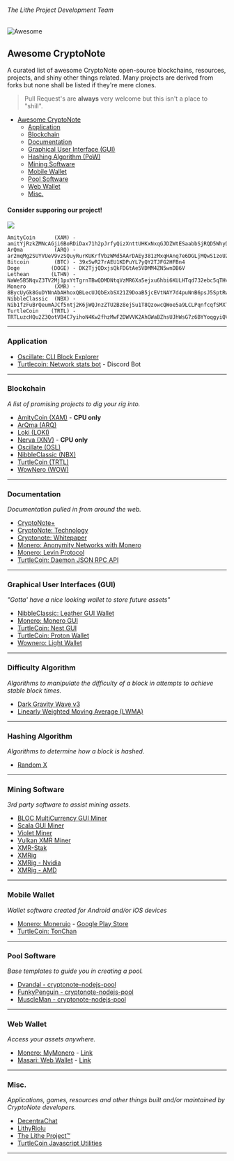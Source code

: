 ###### The Lithe Project Development Team

![Awesome](https://cdn.rawgit.com/sindresorhus/awesome/d7305f38d29fed78fa85652e3a63e154dd8e8829/media/badge.svg)

## Awesome CryptoNote

A curated list of awesome CryptoNote open-source blockchains, resources, projects, and shiny other things related.
Many projects are derived from forks but none shall be listed if they're mere clones.

> Pull Request's are **always** very welcome but this isn't a place to "shill".

-   [Awesome CryptoNote](https://github.com/lithe-project/awesome-cryptonote#awesome-cryptonote)
    -   [Application](https://github.com/lithe-project/awesome-cryptonote#application)
    -   [Blockchain](https://github.com/lithe-project/awesome-cryptonote#blockchain)
    -   [Documentation](https://github.com/lithe-project/awesome-cryptonote#documentation)
    -   [Graphical User Interface (GUI)](https://github.com/lithe-project/awesome-cryptonote#graphical-user-interfaces-gui)
    -   [Hashing Algorithm (PoW)](https://github.com/lithe-project/awesome-cryptonote#hashing-algorithm)
    -   [Mining Software](https://github.com/lithe-project/awesome-cryptonote#mining-software)
    -   [Mobile Wallet](https://github.com/lithe-project/awesome-cryptonote#mobile-wallet)
    -   [Pool Software](https://github.com/lithe-project/awesome-cryptonote#pool-software)
    -   [Web Wallet](https://github.com/lithe-project/awesome-cryptonote#web-wallet)
    -   [Misc.](https://github.com/lithe-project/awesome-cryptonote#misc)

#### Consider supporing our project!

<img src="https://c5.patreon.com/external/logo/become_a_patron_button.png">

    AmityCoin      (XAM) - amitYjRzkZMNcAGji6BoRDiDax71h2pJrfyQizXnttUHKxNxqGJDZWtESaabbSjRQD5WhyDey4qn9XZpFcAgxxTg5mtJTF9jTM
    ArQma          (ARQ) - ar2mqMg2SUYVUeV9vzSQuyRurKUKrfVbzWMd5AArDAEy381zMxqHAnq7e6DGLjMQwS1zoU2utuW83SFYJmYTS4sY2Ams1V6nv
    Bitcoin        (BTC) - 39xSwR27rAEU1KDPuYL7yQY2TJFG2HFBn4
    Doge          (DOGE) - DK2TjjQDxjsQkFDGtAe5VDMM4ZN5wnDB6V
    Lethean       (LTHN) - NaWe5B5NqvZ3TV2Mj1pxYtTgrnTBwQDMDNtqVzMR6Xa5ejxu6hbi6KULHTqd732ebc5qTHvKXonokghUBd3pjLa8czovfrW1G561vPanSPRh
    Monero         (XMR) - 8BycUyGk8GuDYNnAbAHhoxQBLecUJQbExbSX21Z9DoaB5jcEVtNAY7d4puNnB6psJ5SptRw42r4v6fp1yFHTUWaW9RaQDvb
    NibbleClassic  (NBX) - Nib1fzFuBrQeumAJCf5ntj2K6jWQJnzZTU2Bz8ejSu1T8QzowcQWoe5a9LCLPqnfcqfSMXTdKWULfgwZxBioX4yi5p4UDjF29x
    TurtleCoin    (TRTL) - TRTLuzcHQu2Z3QotVB4C7yihoN4Kw2fhzMwF2DWVVK2AhGWaBZhsUJhWsG7z6BYYoqgyiQVHHJeRiU78UmwLcfqPTY1MBS7bjzb

* * *

### Application

-   [Oscillate: CLI Block Explorer](https://github.com/pxckets/cli-blockexplorer)
-   [Turtlecoin: Network stats bot](https://github.com/TheDevMinerTV/trtl-network-stats) - Discord Bot

* * *

### Blockchain

_A list of promising projects to dig your rig into._

-   [AmityCoin (XAM)](https://gitlab.com/amity-project/amity) - **CPU only**
-   [ArQma (ARQ)](https://github.com/arqma/arqma)
-   [Loki (LOKI)](https://github.com/loki-project/loki)
-   [Nerva (XNV)](https://bitbucket.org/nerva-project/nerva) - **CPU only**
-   [Oscillate (OSL)](https://github.com/oscillate-coin/oscillate)
-   [NibbleClassic (NBX)](https://github.com/NibbleClassic/NibbleClassic-Core-CLI)
-   [TurtleCoin (TRTL)](https://github.com/turtlecoin/turtlecoin/)
-   [WowNero (WOW)](https://github.com/wownero/wownero)

* * *

### Documentation

_Documentation pulled in from around the web._

-   [CryptoNote+](https://eprint.iacr.org/2019/021.pdf)
-   [CryptoNote: Technology](https://cryptonote.org/inside)
-   [Cryptonote: Whitepaper](https://cryptonote.org/whitepaper.pdf)
-   [Monero: Anonymity Networks with Monero](https://github.com/monero-project/monero/blob/master/ANONYMITY_NETWORKS.md)
-   [Monero: Levin Protocol](https://github.com/monero-project/monero/blob/master/LEVIN_PROTOCOL.md)
-   [TurtleCoin: Daemon JSON RPC API](https://docs.turtlecoin.lol/developer/api/daemon-json-rpc-api)

* * *

### Graphical User Interfaces (GUI)

_"Gotta' have a nice looking wallet to store future assets"_

-   [NibbleClassic: Leather GUI Wallet](https://github.com/NibbleClassic/NBXLeather-GUI-Wallet)
-   [Monero: Monero GUI](https://github.com/monero-project/monero-gui)
-   [TurtleCoin: Nest GUI](https://github.com/turtlecoin/turtle-wallet-go/)
-   [TurtleCoin: Proton Wallet](https://github.com/turtlecoin/turtle-wallet-proton)
-   [Wownero: Light Wallet](https://github.com/wownero/Wownero-Light-Wallet)

* * *

### Difficulty Algorithm

_Algorithms to manipulate the difficulty of a block in attempts to achieve stable block times._

-   [Dark Gravity Wave v3](https://gist.github.com/GeertJohan/b28da8105babf0553f21)
-   [Linearly Weighted Moving Average (LWMA)](https://github.com/zawy12/difficulty-algorithms/issues/3)

* * *

### Hashing Algorithm

_Algorithms to determine how a block is hashed._

-   [Random X](https://github.com/tevador/RandomX)

* * *

### Mining Software

_3rd party software to assist mining assets._

-   [BLOC MultiCurrency GUI Miner](https://github.com/furiousteam/BLOC-GUI-Miner)
-   [Scala GUI Miner](https://github.com/scala-network/GUI-miner)
-   [Violet Miner](https://github.com/turtlecoin/violetminer)
-   [Vulkan XMR Miner](https://github.com/enerc/VulkanXMRMiner)
-   [XMR-Stak](https://github.com/fireice-uk/xmr-stak)
-   [XMRig](https://github.com/xmrig/xmrig)
-   [XMRig - Nvidia](https://github.com/xmrig/xmrig-nvidia)
-   [XMRig - AMD](https://github.com/xmrig/xmrig-amd)
    
* * *

### Mobile Wallet

_Wallet software created for Android and/or iOS devices_

-   [Monero: Monerujo](https://github.com/m2049r/xmrwallet) - [Google Play Store](https://play.google.com/store/apps/details?id=com.m2049r.xmrwallet)
-   [TurtleCoin: TonChan](https://github.com/turtlecoin/turtlecoin-mobile-wallet)

* * *

### Pool Software

_Base templates to guide you in creating a pool._

-   [Dvandal - cryptonote-nodejs-pool](https://github.com/dvandal/cryptonote-nodejs-pool)
-   [FunkyPenguin - cryptonote-nodejs-pool](https://github.com/funkypenguin/cryptonote-nodejs-pool)
-   [MuscleMan - cryptonote-nodejs-pool](https://github.com/muscleman/cryptonote-nodejs-pool)

* * *

### Web Wallet

_Access your assets anywhere._

-   [Monero: MyMonero](https://github.com/mymonero) - [Link](https://wallet.mymonero.com/)
-   [Masari: Web Wallet](https://github.com/masari-project/masari-webwallet) - [Link](https://www.masariwallet.com/)

* * *

### Misc.

_Applications, games, resources and other things built and/or maintained by CryptoNote developers._

-   [DecentraChat](https://github.com/lithyriolu/decentrachat)
-   [LithyRiolu](https://github.com/lithyriolu)
-   [The Lithe Project™](https://github.com/lithe-project)
-   [TurtleCoin Javascript Utilities](https://utils.turtlecoin.dev)

* * *
